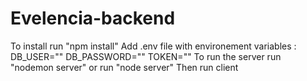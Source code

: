 # Evelencia-backend
 
To install run "npm install"
Add .env file with environement variables :
DB_USER=""
DB_PASSWORD=""
TOKEN=""
To run the server run "nodemon server" or run "node server"
Then run client